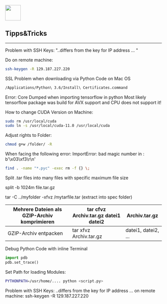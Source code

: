 <img src="https://cdn-icons-png.flaticon.com/512/564/564427.png" height="50px"></img>

## Tipps&Tricks

---

Problem with SSH Keys: "..differs from the key for IP address ... "

Do on remote machine:
```bash
ssh-keygen -R 129.187.227.220
```

SSL Problem when downloading via Python Code on Mac OS
```bash
/Applications/Python\ 3.6/Install\ Certificates.command
```

Error: Core Dumped when importing tensorflow in python
Most likely tensorflow package was build for AVX support and CPU does not support it! 

How to change CUDA Version on Machine:
```bash
sudo rm /usr/local/cuda
sudo ln -s /usr/local/cuda-11.0 /usr/local/cuda
```

Adjust rights to Folder:
```bash
chmod g+w /folder/ -R
```

When facing the following error: 
ImportError: bad magic number in : b'\x03\xf3\r\n'

```bash
find . -name "*.pyc" -exec rm -f {} \;
```

Split .tar files into many files with specific maximum file size

split -b 1024m file.tar.gz

tar -C ../myfolder -xfvz /mytarfile.tar (extract into spec folder)

| Mehrere Dateien als GZIP-Archiv komprimieren  | tar cfvz Archiv.tar.gz datei1 datei2  | Archiv.tar.gz       |
|-----------------------------------------------|---------------------------------------|---------------------|
| GZIP-Archiv entpacken                         | tar xfvz Archiv.tar.gz                | datei1, datei2, ... |


Debug Python Code with inline Terminal
```python
import pdb
pdb.set_trace()
```


Set Path for loading Modules:
```bash
PYTHONPATH=/usr/home/.... python <script.py>
```

Problem with SSH Keys: 
..differs from the key for IP address ... 
on remote machine:
ssh-keygen -R 129.187.227.220

